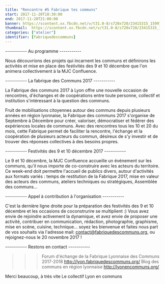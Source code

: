 ```yaml
---
title: "Rencontre #5 Fabrique tes communs"
start: 2017-11-20T18:30:00
end: 2017-11-20T21:00:00
banner: https://scontent.xx.fbcdn.net/v/t31.0-8/s720x720/23415315_1599708243422969_3822401573476886249_o.jpg?oh=8e4ffbd11fc7bee9beda76a8c7810904&oe=5AAF36FE
thumbnail:  https://scontent.xx.fbcdn.net/v/t31.0-8/s720x720/23415315_1599708243422969_3822401573476886249_o.jpg?oh=8e4ffbd11fc7bee9beda76a8c7810904&oe=5AAF36FE
categories: ["atelier"]
identifier: [fabriquedescommuns]
---
```

----------- Au programme -----------

Nous découvrions des projets qui incarnent les communs et définirons les activités et mise en place des festivités des 9 et 10 décembre que l'on animera collectivement à la MJC Confluence.


----------- La fabrique des Communs 2017 -----------

La Fabrique des communs 2017 à Lyon offre une nouvelle occasion de rencontres, d'échanges et de coopérations entre toute personne, collectif et institution s'intéressant à la question des communs.

Fruit de mobilisations citoyennes autour des communs depuis plusieurs années en région lyonnaise, la Fabrique des communs 2017 s'organise de Septembre à Décembre pour créer, valoriser, démocratiser et fédérer des expériences locales de communs. Avec des rencontres tous les 10 et 20 du mois, cette Fabrique permet de faciliter la rencontre, l'échange et la coopération de plusieurs acteurs du commun, désireux de s'y investir et de trouver des réponses collectives à des besoins propres.


----------- Festivités des 9 et 10 décembre 2017 -----------

Le 9 et 10 décembre, la MJC Confluence accueille un événement sur les communs, qu'il nous importe de co-construire avec les acteurs du territoire. Ce week-end doit permettre l'accueil de publics divers, autour d'activités aux formats variés : temps de restitution de la Fabrique 2017, mise en valeur des acteurs des communs, ateliers techniques ou stratégiques, Assemblée des communs...


----------- Appel à contribution à l'organisation -----------

C'est la dernière ligne droite pour la préparation des festivités des 9 et 10 décembre et les occasions de coconstrurire se multiplient :) Vous avez envie de rejoindre activement la dynamique, et avez envie de proposer une activité, contribuer en communication, rédaction, photographie, graphisme, mise en scène, cuisine, technique... soyez les bienvenue et faites nous part de vos souhaits via l'adresse mail: contact@fabriquedescommuns.org, ou rejoignez-nous le 20 novembre 2017 !


----------- Restons en contact -----------

>>> Forum d'échange de la Fabrique Lyonnaise des Communs 2017-2018 http://lyon.fabriquedescommuns.org/
>>> Blog des communs en région lyonnaise http://lyonencommuns.org/


Merci beaucoup, à très vite
Le collectif Lyon en communs
